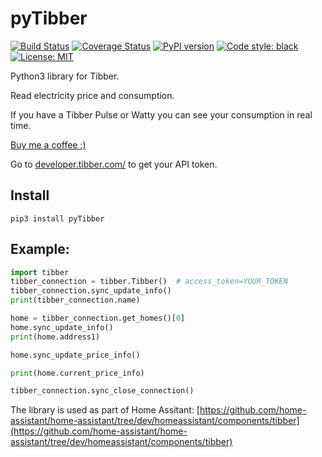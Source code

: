# pyTibber 
[![Build Status](https://travis-ci.org/Danielhiversen/pyTibber.svg?branch=master)](https://travis-ci.org/Danielhiversen/pyTibber)
[![Coverage Status](https://coveralls.io/repos/github/Danielhiversen/pyTibber/badge.svg?branch=master)](https://coveralls.io/github/Danielhiversen/pyTibber?branch=master)
[![PyPI version](https://badge.fury.io/py/pyTibber.svg)](https://badge.fury.io/py/pyTibber) 
<a href="https://github.com/ambv/black"><img alt="Code style: black" src="https://img.shields.io/badge/code%20style-black-000000.svg"></a>
<a href="https://github.com/ambv/black/blob/master/LICENSE"><img alt="License: MIT" src="https://black.readthedocs.io/en/stable/_static/license.svg"></a>


Python3 library for Tibber.

Read electricity price and consumption.

If you have a Tibber Pulse or Watty you can see your consumption in real time.

[Buy me a coffee :)](http://paypal.me/dahoiv)


Go to [developer.tibber.com/](https://developer.tibber.com/) to get your API token.

## Install
```
pip3 install pyTibber
```

## Example:

```python
import tibber
tibber_connection = tibber.Tibber()  # access_token=YOUR_TOKEN
tibber_connection.sync_update_info()
print(tibber_connection.name)

home = tibber_connection.get_homes()[0]
home.sync_update_info()
print(home.address1)

home.sync_update_price_info()

print(home.current_price_info)

tibber_connection.sync_close_connection()
```

The library is used as part of Home Assitant: [https://github.com/home-assistant/home-assistant/tree/dev/homeassistant/components/tibber](https://github.com/home-assistant/home-assistant/tree/dev/homeassistant/components/tibber)
